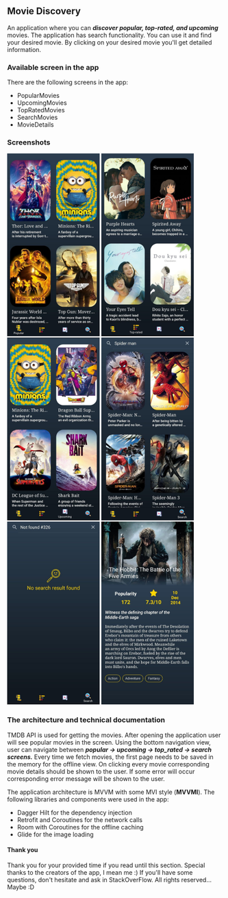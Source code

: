 ## Movie Discovery

An application where you can ***discover popular, top-rated, and upcoming*** movies.
The application has search functionality. You can use it and find your desired movie.
By clicking on your desired movie you'll get detailed information.

### Available screen in the app

There are the following screens in the app:
- PopularMovies
- UpcomingMovies
- TopRatedMovies
- SearchMovies
- MovieDetails

### Screenshots
<img alt="Popular" title="Popular" width="216" height="427" src="/screenshots/popular_movies_screen.jpg"/> <img alt="Popular" title="Top Rated" width="216" height="427" src="/screenshots/top_rated_movies_screen.jpg"/>
<img alt="Popular" title="Upcoming" width="216" height="427" src="/screenshots/upcoming_movies_screen.jpg"/> <img alt="Popular" title="Search" width="216" height="427" src="/screenshots/search_screen.jpg"/>
<img alt="Popular" title="Search Not Found" width="216" height="427" src="/screenshots/search_not_found_screen.jpg"/> <img alt="Popular" title="Detail" width="216" height="427" src="/screenshots/detail_screen.jpg"/>

### The architecture and technical documentation

TMDB API is used for getting the movies.
After opening the application user will see popular movies in the screen.
Using the bottom navigation view, user can navigate between ***popular -> upcoming -> top_rated -> search screens.***
Every time we fetch movies, the first page needs to be saved in the memory for the offline view.
On clicking every movie corresponding movie details should be shown to the user.
If some error will occur corresponding error message will be shown to the user.

The application architecture is MVVM with some MVI style (**MVVMI**).
The following libraries and components were used in the app:

- Dagger Hilt for the dependency injection
- Retrofit and Coroutines for the network calls
- Room with Coroutines for the offline caching
- Glide for the image loading

#### Thank you

Thank you for your provided time if you read until this section. Special thanks to the creators of the app, I mean me :)
If you'll have some questions, don't hesitate and ask in StackOverFlow.
All rights reserved... Maybe :D 